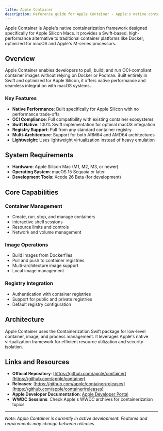 ```yaml
---
title: Apple Container
description: Reference guide for Apple Container - Apple's native containerization framework for macOS.
---
```


Apple Container is Apple's native containerization framework designed specifically for Apple Silicon Macs. It provides a Swift-based, high-performance alternative to traditional container platforms like Docker, optimized for macOS and Apple's M-series processors.

## Overview

Apple Container enables developers to pull, build, and run OCI-compliant container images without relying on Docker or Podman. Built entirely in Swift and optimized for Apple Silicon, it offers native performance and seamless integration with macOS systems.

### Key Features

- **Native Performance**: Built specifically for Apple Silicon with no performance trade-offs
- **OCI Compliance**: Full compatibility with existing container ecosystems
- **Swift Native**: 100% Swift implementation for optimal macOS integration
- **Registry Support**: Pull from any standard container registry
- **Multi-Architecture**: Support for both ARM64 and AMD64 architectures
- **Lightweight**: Uses lightweight virtualization instead of heavy emulation

## System Requirements

- **Hardware**: Apple Silicon Mac (M1, M2, M3, or newer)
- **Operating System**: macOS 15 Sequoia or later
- **Development Tools**: Xcode 26 Beta (for development)

## Core Capabilities

### Container Management

- Create, run, stop, and manage containers
- Interactive shell sessions
- Resource limits and controls
- Network and volume management

### Image Operations

- Build images from Dockerfiles
- Pull and push to container registries
- Multi-architecture image support
- Local image management

### Registry Integration

- Authentication with container registries
- Support for public and private registries
- Default registry configuration

## Architecture

Apple Container uses the Containerization Swift package for low-level container, image, and process management. It leverages Apple's native virtualization framework for efficient resource utilization and security isolation.

## Links and Resources

- **Official Repository**: [https://github.com/apple/container](https://github.com/apple/container)
- **Releases**: [https://github.com/apple/container/releases](https://github.com/apple/container/releases)
- **Apple Developer Documentation**: [Apple Developer Portal](https://developer.apple.com/)
- **WWDC Sessions**: Check Apple's WWDC archives for containerization topics

---

_Note: Apple Container is currently in active development. Features and requirements may change between releases._

